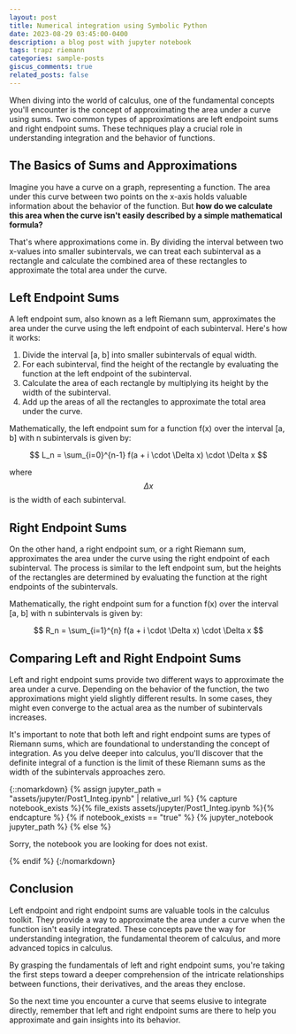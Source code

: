```yaml
---
layout: post
title: Numerical integration using Symbolic Python
date: 2023-08-29 03:45:00-0400
description: a blog post with jupyter notebook
tags: trapz riemann 
categories: sample-posts
giscus_comments: true
related_posts: false
---
```


<!--- To include a jupyter notebook in a post, you can use the following code:

{% raw %}

```html
{::nomarkdown}
{% assign jupyter_path = "assets/jupyter/blog.ipynb" | relative_url %}
{% capture notebook_exists %}{% file_exists assets/jupyter/blog.ipynb %}{% endcapture %}
{% if notebook_exists == "true" %}
    {% jupyter_notebook jupyter_path %}
{% else %}
    <p>Sorry, the notebook you are looking for does not exist.</p>
{% endif %}
{:/nomarkdown}
```

{% endraw %}
-->


<!--- Let's break it down: this is possible thanks to [Jekyll Jupyter Notebook plugin](https://github.com/red-data-tools/jekyll-jupyter-notebook) that allows you to embed jupyter notebooks in your posts. It basically calls [`jupyter nbconvert --to html`](https://nbconvert.readthedocs.io/en/latest/usage.html#convert-html) to convert the notebook to an html page and then includes it in the post. Since [Kramdown](https://jekyllrb.com/docs/configuration/markdown/) is the default Markdown renderer for Jekyll, we need to surround the call to the plugin with the [::nomarkdown](https://kramdown.gettalong.org/syntax.html#extensions) tag so that it stops processing this part with Kramdown and outputs the content as-is.

The plugin takes as input the path to the notebook, but it assumes the file exists. If you want to check if the file exists before calling the plugin, you can use the `file_exists` filter. This avoids getting a 404 error from the plugin and ending up displaying the main page inside of it instead. If the file does not exist, you can output a message to the user. The code displayed above outputs the following:

-->

When diving into the world of calculus, one of the fundamental concepts you'll encounter is the concept of approximating the area under a curve using sums. Two common types of approximations are left endpoint sums and right endpoint sums. These techniques play a crucial role in understanding integration and the behavior of functions.

## The Basics of Sums and Approximations

Imagine you have a curve on a graph, representing a function. The area under this curve between two points on the x-axis holds valuable information about the behavior of the function. But **how do we calculate this area when the curve isn't easily described by a simple mathematical formula?**

That's where approximations come in. By dividing the interval between two x-values into smaller subintervals, we can treat each subinterval as a rectangle and calculate the combined area of these rectangles to approximate the total area under the curve.

## Left Endpoint Sums

A left endpoint sum, also known as a left Riemann sum, approximates the area under the curve using the left endpoint of each subinterval. Here's how it works:

1. Divide the interval [a, b] into smaller subintervals of equal width.
2. For each subinterval, find the height of the rectangle by evaluating the function at the left endpoint of the subinterval.
3. Calculate the area of each rectangle by multiplying its height by the width of the subinterval.
4. Add up the areas of all the rectangles to approximate the total area under the curve.

Mathematically, the left endpoint sum for a function f(x) over the interval [a, b] with n subintervals is given by:

$$ L_n = \sum_{i=0}^{n-1} f(a + i \cdot \Delta x) \cdot \Delta x $$

where $$ \Delta x $$ is the width of each subinterval.

## Right Endpoint Sums

On the other hand, a right endpoint sum, or a right Riemann sum, approximates the area under the curve using the right endpoint of each subinterval. The process is similar to the left endpoint sum, but the heights of the rectangles are determined by evaluating the function at the right endpoints of the subintervals.

Mathematically, the right endpoint sum for a function f(x) over the interval [a, b] with n subintervals is given by:

$$ R_n = \sum_{i=1}^{n} f(a + i \cdot \Delta x) \cdot \Delta x $$

## Comparing Left and Right Endpoint Sums

Left and right endpoint sums provide two different ways to approximate the area under a curve. Depending on the behavior of the function, the two approximations might yield slightly different results. In some cases, they might even converge to the actual area as the number of subintervals increases.

It's important to note that both left and right endpoint sums are types of Riemann sums, which are foundational to understanding the concept of integration. As you delve deeper into calculus, you'll discover that the definite integral of a function is the limit of these Riemann sums as the width of the subintervals approaches zero.



{::nomarkdown}
{% assign jupyter_path = "assets/jupyter/Post1_Integ.ipynb" | relative_url %}
{% capture notebook_exists %}{% file_exists assets/jupyter/Post1_Integ.ipynb %}{% endcapture %}
{% if notebook_exists == "true" %}
    {% jupyter_notebook jupyter_path %}
{% else %}
    <p>Sorry, the notebook you are looking for does not exist.</p>
{% endif %}
{:/nomarkdown}

## Conclusion

Left endpoint and right endpoint sums are valuable tools in the calculus toolkit. They provide a way to approximate the area under a curve when the function isn't easily integrated. These concepts pave the way for understanding integration, the fundamental theorem of calculus, and more advanced topics in calculus.

By grasping the fundamentals of left and right endpoint sums, you're taking the first steps toward a deeper comprehension of the intricate relationships between functions, their derivatives, and the areas they enclose.

So the next time you encounter a curve that seems elusive to integrate directly, remember that left and right endpoint sums are there to help you approximate and gain insights into its behavior.

